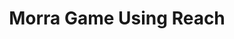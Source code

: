 ---
title: "Morra Game Using Reach"
description: "This tutorial will cover on using Reach to make a Morra Game. Focusing on the business logic, taking care of the internals on contract storage, protocol diagrams, state validation and network details in general. The following will be covered: building the dApp, backend and frontend, Reach dApp life cycle, install Reach and command line interface, initialize dApp, environment variables, frontend support in JavaScript, accounts, contracts, sample dApp solution, verification, auditing, mathematical proof, cryptographic commitment scheme, timeouts and non-participation, logging on the backend, platform specific code, flow commands, RPC, Python RPC Install and Run, JavaScript RPC Install and Run, Go RPC Install and Run, TestNet and MainNet."
type: "course"
category: "Gaming,Others"
difficulty: ""
summary: "Build a Morra Game with REACH"
file_path: ""
image: "https://assets-global.website-files.com/5e39e095596498a8b9624af1/5ffca6e3e0d8ad9231cc2af6_Portfolio-course---final.png"
link: "Morra Game Using Reach | Algorand Developer Portal"
status: "open"
---